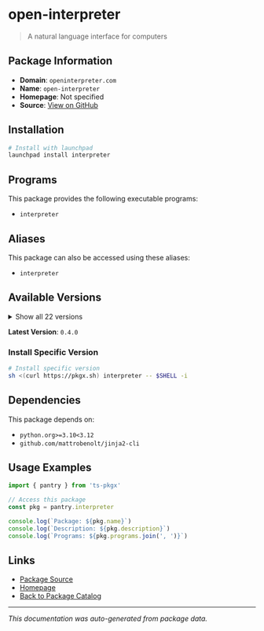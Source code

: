 # open-interpreter

> A natural language interface for computers

## Package Information

- **Domain**: `openinterpreter.com`
- **Name**: `open-interpreter`
- **Homepage**: Not specified
- **Source**: [View on GitHub](https://github.com/pkgxdev/pantry/tree/main/projects/openinterpreter.com/package.yml)

## Installation

```bash
# Install with launchpad
launchpad install interpreter
```

## Programs

This package provides the following executable programs:

- `interpreter`

## Aliases

This package can also be accessed using these aliases:

- `interpreter`

## Available Versions

<details>
<summary>Show all 22 versions</summary>

- `0.4.0`, `0.2.1`, `0.2.0`, `0.1.18`, `0.1.17`
- `0.1.16`, `0.1.15`, `0.1.14`, `0.1.13`, `0.1.12`
- `0.1.11`, `0.1.9`, `0.1.8`, `0.1.7`, `0.1.6`
- `0.1.5`, `0.1.4`, `0.1.3`, `0.1.2`, `0.1.1`
- `0.1.0`, `0.0.297`

</details>

**Latest Version**: `0.4.0`

### Install Specific Version

```bash
# Install specific version
sh <(curl https://pkgx.sh) interpreter -- $SHELL -i
```

## Dependencies

This package depends on:

- `python.org>=3.10<3.12`
- `github.com/mattrobenolt/jinja2-cli`

## Usage Examples

```typescript
import { pantry } from 'ts-pkgx'

// Access this package
const pkg = pantry.interpreter

console.log(`Package: ${pkg.name}`)
console.log(`Description: ${pkg.description}`)
console.log(`Programs: ${pkg.programs.join(', ')}`)
```

## Links

- [Package Source](https://github.com/pkgxdev/pantry/tree/main/projects/openinterpreter.com/package.yml)
- [Homepage](#)
- [Back to Package Catalog](../package-catalog.md)

---

*This documentation was auto-generated from package data.*

